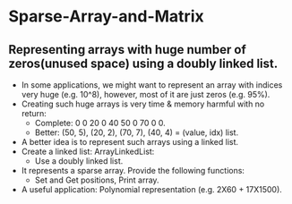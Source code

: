 # Sparse-Array-and-Matrix
## Representing arrays with huge number of zeros(unused space) using a doubly linked list.
- In some applications, we might want to represent an array with indices very huge (e.g. 10^8), however, most of it are just zeros (e.g. 95%).
- Creating such huge arrays is very time & memory harmful with no return:
  - Complete: 0 0 20 0 40 50 0 70 0 0.
  - Better: (50, 5), (20, 2), (70, 7), (40, 4) = (value, idx) list.
- A better idea is to represent such arrays using a linked list.
- Create a linked list: ArrayLinkedList:
  - Use a doubly linked list.
- It represents a sparse array. Provide the following functions:
  - Set and Get positions, Print array.
- A useful application: Polynomial representation (e.g. 2X60 + 17X1500). 
